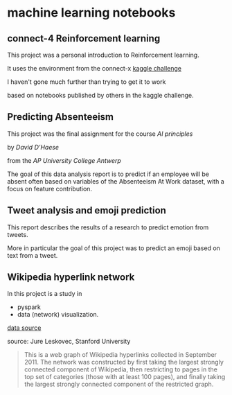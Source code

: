 # machine learning notebooks

## connect-4 Reinforcement learning

This project was a personal introduction to Reinforcement learning.

It uses the environment from the connect-x [kaggle challenge](https://www.kaggle.com/c/connectx)

I haven't gone much further than trying to get it to work 

based on notebooks published by others in the kaggle challenge.

## Predicting Absenteeism

This project was the final assignment for the course _AI principles_ 

by _David D'Haese_ 

from the _AP University College Antwerp_

The goal of this data analysis report is to predict if an employee will be absent often based on variables of the Absenteeism At Work dataset, with a focus on feature contribution. 

## Tweet analysis and emoji prediction

This report describes the results of a research to predict emotion from tweets.

More in particular the goal of this project was to predict an emoji based on text from a tweet.

## Wikipedia hyperlink network

In this project is a study in 
- pyspark
- data (network) visualization.

[data source](https://snap.stanford.edu/data/wiki-topcats.html)

source: Jure Leskovec, Stanford University

>This is a web graph of Wikipedia hyperlinks collected in September 2011. The network was constructed by first taking the largest strongly connected component of Wikipedia, then restricting to pages in the top set of categories (those with at least 100 pages), and finally taking the largest strongly connected component of the restricted graph.
